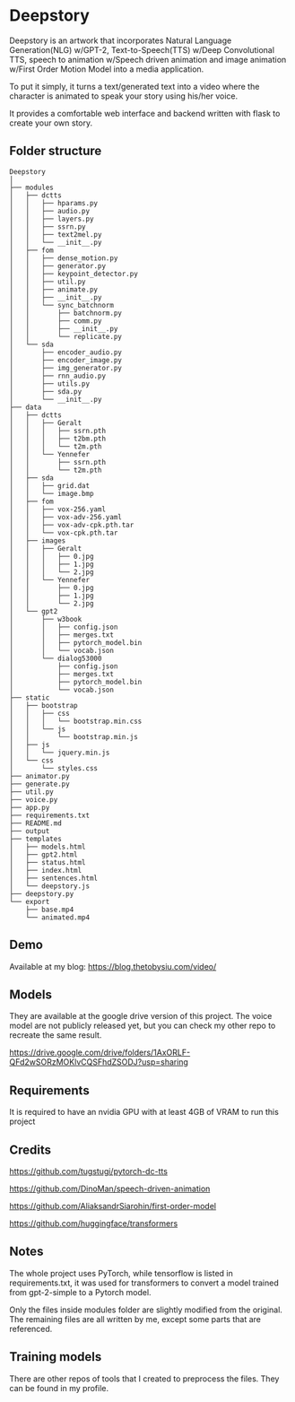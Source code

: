 # Deepstory
Deepstory is an artwork that incorporates Natural Language Generation(NLG) w/GPT-2, Text-to-Speech(TTS) w/Deep Convolutional TTS, speech to animation w/Speech driven animation and image animation w/First Order Motion Model into a media application.

To put it simply, it turns a text/generated text into a video where the character is animated to speak your story using his/her voice.

It provides a comfortable web interface and backend written with flask to create your own story.

## Folder structure
```
Deepstory
│
├── modules
│   ├── dctts
│   │   ├── hparams.py
│   │   ├── audio.py
│   │   ├── layers.py
│   │   ├── ssrn.py
│   │   ├── text2mel.py
│   │   └── __init__.py
│   ├── fom
│   │   ├── dense_motion.py
│   │   ├── generator.py
│   │   ├── keypoint_detector.py
│   │   ├── util.py
│   │   ├── animate.py
│   │   ├── __init__.py
│   │   └── sync_batchnorm
│   │       ├── batchnorm.py
│   │       ├── comm.py
│   │       ├── __init__.py
│   │       └── replicate.py
│   └── sda
│       ├── encoder_audio.py
│       ├── encoder_image.py
│       ├── img_generator.py
│       ├── rnn_audio.py
│       ├── utils.py
│       ├── sda.py
│       └── __init__.py
├── data
│   ├── dctts
│   │   ├── Geralt
│   │   │   ├── ssrn.pth
│   │   │   ├── t2bm.pth
│   │   │   └── t2m.pth
│   │   └── Yennefer
│   │       ├── ssrn.pth
│   │       └── t2m.pth
│   ├── sda
│   │   ├── grid.dat
│   │   └── image.bmp
│   ├── fom
│   │   ├── vox-256.yaml
│   │   ├── vox-adv-256.yaml
│   │   ├── vox-adv-cpk.pth.tar
│   │   └── vox-cpk.pth.tar
│   ├── images
│   │   ├── Geralt
│   │   │   ├── 0.jpg
│   │   │   ├── 1.jpg
│   │   │   └── 2.jpg
│   │   └── Yennefer
│   │       ├── 0.jpg
│   │       ├── 1.jpg
│   │       └── 2.jpg
│   └── gpt2
│       ├── w3book
│       │   ├── config.json
│       │   ├── merges.txt
│       │   ├── pytorch_model.bin
│       │   └── vocab.json
│       └── dialog53000
│           ├── config.json
│           ├── merges.txt
│           ├── pytorch_model.bin
│           └── vocab.json
├── static
│   ├── bootstrap
│   │   ├── css
│   │   │   └── bootstrap.min.css
│   │   └── js
│   │       └── bootstrap.min.js
│   ├── js
│   │   └── jquery.min.js
│   └── css
│       └── styles.css
├── animator.py
├── generate.py
├── util.py
├── voice.py
├── app.py
├── requirements.txt
├── README.md
├── output
├── templates
│   ├── models.html
│   ├── gpt2.html
│   ├── status.html
│   ├── index.html
│   ├── sentences.html
│   └── deepstory.js
├── deepstory.py
└── export
    ├── base.mp4
    └── animated.mp4
```

## Demo
Available at my blog: https://blog.thetobysiu.com/video/

## Models
They are available at the google drive version of this project. The voice model are not publicly released yet, but you can check my other repo to recreate the same result.

https://drive.google.com/drive/folders/1AxORLF-QFd2wSORzMOKlvCQSFhdZSODJ?usp=sharing

## Requirements
It is required to have an nvidia GPU with at least 4GB of VRAM to run this project

## Credits
https://github.com/tugstugi/pytorch-dc-tts

https://github.com/DinoMan/speech-driven-animation

https://github.com/AliaksandrSiarohin/first-order-model

https://github.com/huggingface/transformers

## Notes
The whole project uses PyTorch, while tensorflow is listed in requirements.txt, it was used for transformers to convert a model trained from gpt-2-simple to a Pytorch model. 
 
Only the files inside modules folder are slightly modified from the original. The remaining files are all written by me, except some parts that are referenced.

## Training models
There are other repos of tools that I created to preprocess the files. They can be found in my profile.